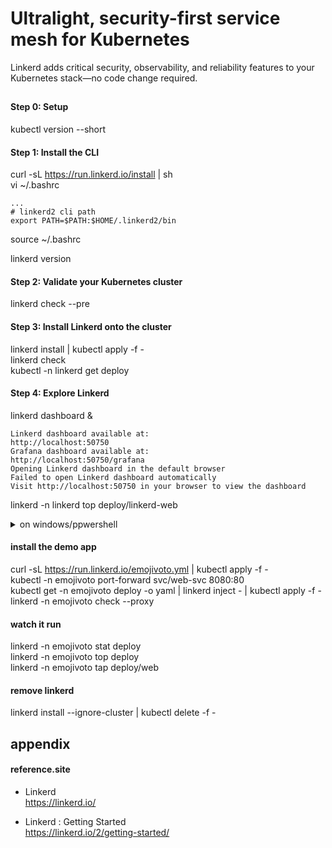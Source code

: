# Ultralight, security-first service mesh for Kubernetes
Linkerd adds critical security, observability, and reliability features to your Kubernetes stack—no code change required.

##

#### Step 0: Setup
kubectl version --short  

#### Step 1: Install the CLI
curl -sL https://run.linkerd.io/install | sh  
vi ~/.bashrc  
```
...
# linkerd2 cli path
export PATH=$PATH:$HOME/.linkerd2/bin
```
source ~/.bashrc

linkerd version

#### Step 2: Validate your Kubernetes cluster
linkerd check --pre  

#### Step 3: Install Linkerd onto the cluster
linkerd install | kubectl apply -f -  
linkerd check  
kubectl -n linkerd get deploy  

#### Step 4: Explore Linkerd  
linkerd dashboard &  
```
Linkerd dashboard available at:
http://localhost:50750
Grafana dashboard available at:
http://localhost:50750/grafana
Opening Linkerd dashboard in the default browser
Failed to open Linkerd dashboard automatically
Visit http://localhost:50750 in your browser to view the dashboard
```

linkerd -n linkerd top deploy/linkerd-web  

<details>
<summary>on windows/ppwershell</summary>
<div markdown="1">

#### windows docker/kubernetes setup

`download linkerd-cli`  
https://github.com/linkerd/linkerd2/releases/download/edge-20.7.5/linkerd2-cli-edge-20.7.5-windows.exe

`rename and set path`  
D:\repo\apps\linkerd\2.x\bin\linkerd.exe  

`install Linkerd onto the cluster`  
linkerd version  
linkerd check --pre  
linkerd install | kubectl apply -f -  
linkerd check  
kubectl -n linkerd get deploy  
```
NAME                     READY   UP-TO-DATE   AVAILABLE   AGE
linkerd-controller       1/1     1            1           103s
linkerd-destination      1/1     1            1           103s
linkerd-grafana          1/1     1            1           101s
linkerd-identity         1/1     1            1           103s
linkerd-prometheus       1/1     1            1           100s
linkerd-proxy-injector   1/1     1            1           102s
linkerd-sp-validator     1/1     1            1           101s
linkerd-tap              1/1     1            1           101s
linkerd-web              1/1     1            1           102s
```

#### explore linkerd
linkerd dashboard &  
linkerd -n linkerd top deploy/linkerd-web  

</div>
</details>

#### install the demo app
curl -sL https://run.linkerd.io/emojivoto.yml | kubectl apply -f -  
kubectl -n emojivoto port-forward svc/web-svc 8080:80  
kubectl get -n emojivoto deploy -o yaml | linkerd inject - | kubectl apply -f -  
linkerd -n emojivoto check --proxy  

#### watch it run
linkerd -n emojivoto stat deploy  
linkerd -n emojivoto top deploy  
linkerd -n emojivoto tap deploy/web  

#### remove linkerd
linkerd install --ignore-cluster | kubectl delete -f -

## appendix

#### reference.site

* Linkerd  
https://linkerd.io/  

* Linkerd : Getting Started  
https://linkerd.io/2/getting-started/  
